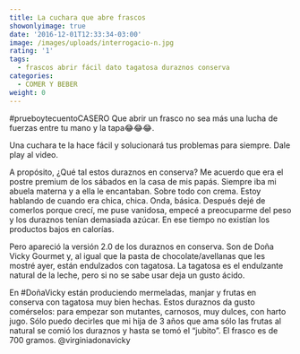 ```yaml
---
title: La cuchara que abre frascos
showonlyimage: true
date: '2016-12-01T12:33:34-03:00'
image: /images/uploads/interrogacio-n.jpg
rating: '1'
tags:
  - frascos abrir fácil dato tagatosa duraznos conserva
categories:
  - COMER Y BEBER
weight: 0
---
```

\#prueboytecuentoCASERO Que abrir un frasco no sea más una lucha de fuerzas entre tu mano y la tapa😂😂😂.

Una cuchara te la hace fácil y solucionará tus problemas para siempre. Dale play al video. 

A propósito, ¿Qué tal estos duraznos en conserva? Me acuerdo que era el postre premium de los sábados en la casa de mis papás. Siempre iba mi abuela materna y a ella le encantaban. Sobre todo con crema. Estoy hablando de cuando era chica, chica. Onda, básica. Después dejé de comerlos porque crecí, me puse vanidosa, empecé a preocuparme del peso y los duraznos tenían demasiada azúcar. En ese tiempo no existían los productos bajos en calorías.



Pero apareció la versión 2.0 de los duraznos en conserva. Son de Doña Vicky Gourmet y, al igual que la pasta de chocolate/avellanas que les mostré ayer, están endulzados con tagatosa. La tagatosa es el endulzante natural de la leche, pero si no se sabe usar deja un gusto ácido.



En #DoñaVicky están produciendo mermeladas, manjar y frutas en conserva con tagatosa muy bien hechas. Estos duraznos da gusto comérselos: para empezar son mutantes, carnosos, muy dulces, con harto jugo. Sólo puedo decirles que mi hija de 3 años que ama sólo las frutas al natural se comió los duraznos y hasta se tomó el “jubito”. El frasco es de 700 gramos. @virginiadonavicky
